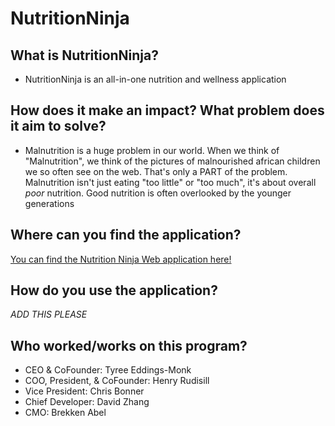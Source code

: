 # NutritionNinja
## What is NutritionNinja?
- NutritionNinja is an all-in-one nutrition and wellness application

## How does it make an impact? What problem does it aim to solve?
- Malnutrition is a huge problem in our world. When we think of "Malnutrition", we think of the pictures of malnourished african children we so often see on the web. That's only a PART of the problem. Malnutrition isn't just eating "too little" or "too much", it's about overall *poor* nutrition. Good nutrition is often overlooked by the younger generations

## Where can you find the application?
[You can find the Nutrition Ninja Web application here!](https://tyreeeddings.github.io/nutritionninja/)

## How do you use the application?
*ADD THIS PLEASE*

## Who worked/works on this program?
- CEO & CoFounder: Tyree Eddings-Monk
- COO, President, & CoFounder: Henry Rudisill
- Vice President: Chris Bonner
- Chief Developer: David Zhang
- CMO: Brekken Abel 
